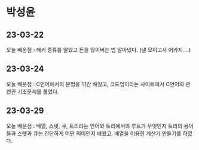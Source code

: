 # 박성윤
## 23-03-22
오늘 배운점 : 해커 종류를 알았고 돈을 많이버는 법 알아냈다. (낼 모이고사 어카지....)

## 23-03-24
오늘 배운점 : C언어에서의 문법을 약간 배웠고, 코드업이라는 사이트에서 C언어와 관련관 기초문제를 풀었다.

## 23-03-29
오늘 배운점 : 배열, 스탯, 큐, 트리라는 언어와 트리에서의 루트가 무엇인지 트리의 용어들과 스탯과 큐는 간단하게 어떤 의미인지 배웠고, 배열을 이용한 계산기 만들기를 하였다.
